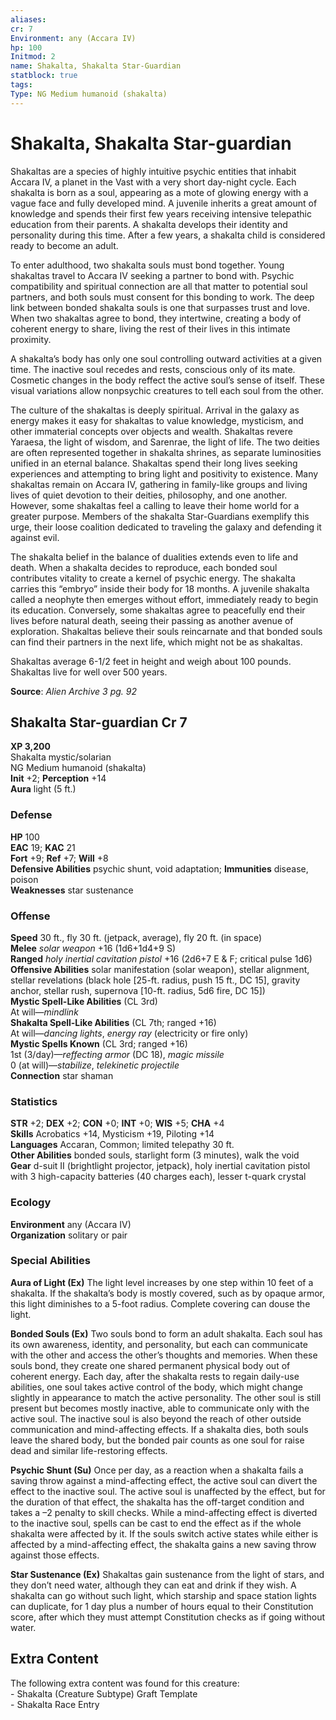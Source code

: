```yaml
---
aliases: 
cr: 7
Environment: any (Accara IV)
hp: 100
Initmod: 2
name: Shakalta, Shakalta Star-Guardian
statblock: true
tags: 
Type: NG Medium humanoid (shakalta)
---
```


# Shakalta, Shakalta Star-guardian

Shakaltas are a species of highly intuitive psychic entities that inhabit Accara IV, a planet in the Vast with a very short day-night cycle. Each shakalta is born as a soul, appearing as a mote of glowing energy with a vague face and fully developed mind. A juvenile inherits a great amount of knowledge and spends their first few years receiving intensive telepathic education from their parents. A shakalta develops their identity and personality during this time. After a few years, a shakalta child is considered ready to become an adult.

To enter adulthood, two shakalta souls must bond together. Young shakaltas travel to Accara IV seeking a partner to bond with. Psychic compatibility and spiritual connection are all that matter to potential soul partners, and both souls must consent for this bonding to work. The deep link between bonded shakalta souls is one that surpasses trust and love. When two shakaltas agree to bond, they intertwine, creating a body of coherent energy to share, living the rest of their lives in this intimate proximity.

A shakalta’s body has only one soul controlling outward activities at a given time. The inactive soul recedes and rests, conscious only of its mate. Cosmetic changes in the body reffect the active soul’s sense of itself. These visual variations allow nonpsychic creatures to tell each soul from the other.

The culture of the shakaltas is deeply spiritual. Arrival in the galaxy as energy makes it easy for shakaltas to value knowledge, mysticism, and other immaterial concepts over objects and wealth. Shakaltas revere Yaraesa, the light of wisdom, and Sarenrae, the light of life. The two deities are often represented together in shakalta shrines, as separate luminosities unified in an eternal balance. Shakaltas spend their long lives seeking experiences and attempting to bring light and positivity to existence. Many shakaltas remain on Accara IV, gathering in family-like groups and living lives of quiet devotion to their deities, philosophy, and one another. However, some shakaltas feel a calling to leave their home world for a greater purpose. Members of the shakalta Star-Guardians exemplify this urge, their loose coalition dedicated to traveling the galaxy and defending it against evil.

The shakalta belief in the balance of dualities extends even to life and death. When a shakalta decides to reproduce, each bonded soul contributes vitality to create a kernel of psychic energy. The shakalta carries this “embryo” inside their body for 18 months. A juvenile shakalta called a neophyte then emerges without effort, immediately ready to begin its education. Conversely, some shakaltas agree to peacefully end their lives before natural death, seeing their passing as another avenue of exploration. Shakaltas believe their souls reincarnate and that bonded souls can find their partners in the next life, which might not be as shakaltas.

Shakaltas average 6-1/2 feet in height and weigh about 100 pounds. Shakaltas live for well over 500 years.



**Source**:  _Alien Archive 3 pg. 92_

## Shakalta Star-guardian Cr 7

**XP 3,200**  
Shakalta mystic/solarian  
NG Medium humanoid (shakalta)  
**Init** +2; **Perception** +14  
**Aura** light (5 ft.)

### Defense

**HP** 100  
**EAC** 19; **KAC** 21  
**Fort** +9; **Ref** +7; **Will** +8  
**Defensive Abilities** psychic shunt, void adaptation; **Immunities** disease, poison  
**Weaknesses** star sustenance

### Offense

**Speed** 30 ft., fly 30 ft. (jetpack, average), fly 20 ft. (in space)  
**Melee** _solar weapon_ +16 (1d6+1d4+9 S)  
**Ranged** _holy inertial cavitation pistol_ +16 (2d6+7 E & F; critical pulse 1d6)  
**Offensive Abilities** solar manifestation (solar weapon), stellar alignment, stellar revelations (black hole \[25-ft. radius, push 15 ft., DC 15\], gravity anchor, stellar rush, supernova \[10-ft. radius, 5d6 fire, DC 15\])  
**Mystic Spell-Like Abilities** (CL 3rd)  
At will—_mindlink_  
**Shakalta Spell-Like Abilities** (CL 7th; ranged +16)  
At will—_dancing lights_, _energy ray_ (electricity or fire only)  
**Mystic Spells Known** (CL 3rd; ranged +16)  
1st (3/day)—_reffecting armor_ (DC 18), _magic missile_  
0 (at will)—_stabilize_, _telekinetic projectile_  
**Connection** star shaman

### Statistics

**STR** +2; **DEX** +2; **CON** +0; **INT** +0; **WIS** +5; **CHA** +4  
**Skills** Acrobatics +14, Mysticism +19, Piloting +14  
**Languages** Accaran, Common; limited telepathy 30 ft.  
**Other Abilities** bonded souls, starlight form (3 minutes), walk the void  
**Gear** d-suit II (brightlight projector, jetpack), holy inertial cavitation pistol with 3 high-capacity batteries (40 charges each), lesser t-quark crystal

### Ecology

**Environment** any (Accara IV)  
**Organization** solitary or pair

### Special Abilities

**Aura of Light (Ex)** The light level increases by one step within 10 feet of a shakalta. If the shakalta’s body is mostly covered, such as by opaque armor, this light diminishes to a 5-foot radius. Complete covering can douse the light.

**Bonded Souls (Ex)** Two souls bond to form an adult shakalta. Each soul has its own awareness, identity, and personality, but each can communicate with the other and access the other’s thoughts and memories. When these souls bond, they create one shared permanent physical body out of coherent energy. Each day, after the shakalta rests to regain daily-use abilities, one soul takes active control of the body, which might change slightly in appearance to match the active personality. The other soul is still present but becomes mostly inactive, able to communicate only with the active soul. The inactive soul is also beyond the reach of other outside communication and mind-affecting effects. If a shakalta dies, both souls leave the shared body, but the bonded pair counts as one soul for raise dead and similar life-restoring effects.

**Psychic Shunt (Su)** Once per day, as a reaction when a shakalta fails a saving throw against a mind-affecting effect, the active soul can divert the effect to the inactive soul. The active soul is unaffected by the effect, but for the duration of that effect, the shakalta has the off-target condition and takes a –2 penalty to skill checks. While a mind-affecting effect is diverted to the inactive soul, spells can be cast to end the effect as if the whole shakalta were affected by it. If the souls switch active states while either is affected by a mind-affecting effect, the shakalta gains a new saving throw against those effects.

**Star Sustenance (Ex)** Shakaltas gain sustenance from the light of stars, and they don’t need water, although they can eat and drink if they wish. A shakalta can go without such light, which starship and space station lights can duplicate, for 1 day plus a number of hours equal to their Constitution score, after which they must attempt Constitution checks as if going without water.

## Extra Content

The following extra content was found for this creature:  
\- Shakalta (Creature Subtype) Graft Template  
\- Shakalta Race Entry
